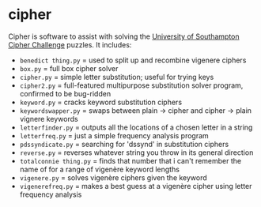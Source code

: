 # cipher

Cipher is software to assist with solving the [University of Southampton Cipher Challenge](https://www.cipherchallenge.org/) puzzles. It includes:

* `benedict thing.py` = used to split up and recombine vigenere ciphers
* `box.py` = full box cipher solver
* `cipher.py`  = simple letter substitution; useful for trying keys
* `cipher2.py` = full-featured multipurpose substitution solver program, confirmed to be bug-ridden
* `keyword.py` = cracks keyword substitution ciphers
* `keywordswapper.py` = swaps between plain -> cipher and cipher -> plain vignere keywords
* `letterfinder.py` = outputs all the locations of a chosen letter in a string
* `letterfreq.py` = just a simple frequency analysis program
* `pdssyndicate.py` = searching for 'dssynd' in substitution ciphers
* `reverse.py` = reverses whatever string you throw in its general direction
* `totalconnie thing.py` = finds that number that i can't remember the name of for a range of vigenère keyword lengths
* `vigenere.py` = solves vigenère ciphers given the keyword
* `vigenerefreq.py` = makes a best guess at a vigenère cipher using letter frequency analysis
